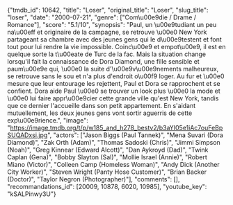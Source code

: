 {"tmdb_id": 10642, "title": "Loser", "original_title": "Loser", "slug_title": "loser", "date": "2000-07-21", "genre": ["Com\u00e9die / Drame / Romance"], "score": "5.1/10", "synopsis": "Paul, un \u00e9tudiant un peu na\u00eff et originaire de la campagne, se retrouve \u00e0 New York partageant sa chambre avec des jeunes gens qui le d\u00e9testent et font tout pour lui rendre la vie impossible. Coinc\u00e9 et empot\u00e9, il est en quelque sorte la t\u00eate de Turc de la fac. Mais la situation change lorsqu'il fait la connaissance de Dora Diamond, une fille sensible et paum\u00e9e qui, \u00e0 la suite d'\u00e9v\u00e9nements malheureux, se retrouve sans le sou et n'a plus d'endroit o\u00f9 loger. Au fur et \u00e0 mesure que leur entourage les rejettent, Paul et Dora se rapprochent et se confient. Dora aide Paul \u00e0 se trouver un look plus \u00e0 la mode et \u00e0 lui faire appr\u00e9cier cette grande ville qu'est New York, tandis que ce dernier l'accueille dans son petit appartement. En s'aidant mutuellement, les deux jeunes gens vont sortir aguerris de cette exp\u00e9rience.", "image": "https://image.tmdb.org/t/p/w185_and_h278_bestv2/b3aYI05e1iAc7ouFeBpSUQADxsi.jpg", "actors": ["Jason Biggs (Paul Tannek)", "Mena Suvari (Dora Diamond)", "Zak Orth (Adam)", "Thomas Sadoski (Chris)", "Jimmi Simpson (Noah)", "Greg Kinnear (Edward Alcott)", "Dan Aykroyd (Dad)", "Twink Caplan (Gena)", "Bobby Slayton (Sal)", "Mollie Israel (Annie)", "Robert Miano (Victor)", "Colleen Camp (Homeless Woman)", "Andy Dick (Another City Worker)", "Steven Wright (Panty Hose Customer)", "Brian Backer (Doctor)", "Taylor Negron (Photographer)"], "comments": [], "recommandations_id": [20009, 10878, 6020, 10985], "youtube_key": "kSALPinwy3U"}